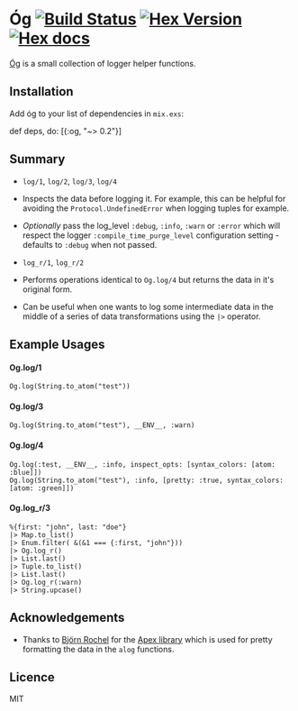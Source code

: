 # Óg [![Build Status](https://travis-ci.org/stephenmoloney/og.svg)](https://travis-ci.org/stephenmoloney/og) [![Hex Version](http://img.shields.io/hexpm/v/og.svg?style=flat)](https://hex.pm/packages/og) [![Hex docs](http://img.shields.io/badge/hex.pm-docs-green.svg?style=flat)](https://hexdocs.pm/og)

[Óg](http://hexdocs.pm/og/Og.html) is a small collection of logger helper functions.


## Installation

Add óg to your list of dependencies in `mix.exs`:

  def deps, do: [{:og, "~> 0.2"}]


## Summary


- `log/1`, `log/2`, `log/3`, `log/4`

- Inspects the data before logging it. For example, this can be helpful for avoiding the `Protocol.UndefinedError`
when logging tuples for example.
- *Optionally* pass the log_level `:debug`, `:info`, `:warn` or `:error` which will respect the
logger `:compile_time_purge_level` configuration setting - defaults to `:debug` when not passed.


- `log_r/1`, `log_r/2`

- Performs operations identical to `Og.log/4` but returns the data in it's original form.
- Can be useful when one wants to log some intermediate data in the middle of a series of
data transformations using the `|>` operator.


## Example Usages


#### Og.log/1

    Og.log(String.to_atom("test"))

#### Og.log/3

    Og.log(String.to_atom("test"), __ENV__, :warn)


#### Og.log/4

    Og.log(:test, __ENV__, :info, inspect_opts: [syntax_colors: [atom: :blue]])
    Og.log(String.to_atom("test"), :info, [pretty: :true, syntax_colors: [atom: :green]])

#### Og.log_r/3

    %{first: "john", last: "doe"}
    |> Map.to_list()
    |> Enum.filter( &(&1 === {:first, "john"}))
    |> Og.log_r()
    |> List.last()
    |> Tuple.to_list()
    |> List.last()
    |> Og.log_r(:warn)
    |> String.upcase()


## Acknowledgements

- Thanks to [Björn Rochel](https://github.com/BjRo) for the [Apex library](https://github.com/BjRo/apex) which is
used for pretty formatting the data in the `alog` functions.

## Licence

MIT
